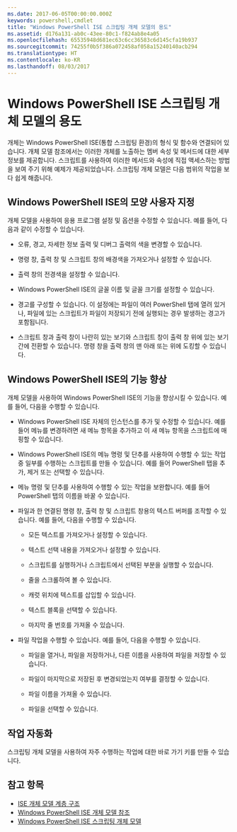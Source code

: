 ```yaml
---
ms.date: 2017-06-05T00:00:00.000Z
keywords: powershell,cmdlet
title: "Windows PowerShell ISE 스크립팅 개체 모델의 용도"
ms.assetid: d176a131-ab0c-43ee-80c1-f824ab8e4a05
ms.openlocfilehash: 65535948d681ec63c6cc36583c6d145cfa19b937
ms.sourcegitcommit: 74255f0b5f386a072458af058a15240140acb294
ms.translationtype: HT
ms.contentlocale: ko-KR
ms.lasthandoff: 08/03/2017
---
```

# <a name="purpose-of-the-windows-powershell-ise-scripting-object-model"></a>Windows PowerShell ISE 스크립팅 개체 모델의 용도
  개체는 Windows PowerShell ISE(통합 스크립팅 환경)의 형식 및 함수와 연결되어 있습니다. 개체 모델 참조에서는 이러한 개체를 노출하는 멤버 속성 및 메서드에 대한 세부 정보를 제공합니다. 스크립트를 사용하여 이러한 메서드와 속성에 직접 액세스하는 방법을 보여 주기 위해 예제가 제공되었습니다. 스크립팅 개체 모델은 다음 범위의 작업을 보다 쉽게 해줍니다.

## <a name="customizing-the-appearance-of-windows-powershell-ise"></a>Windows PowerShell ISE의 모양 사용자 지정
 개체 모델을 사용하여 응용 프로그램 설정 및 옵션을 수정할 수 있습니다. 예를 들어, 다음과 같이 수정할 수 있습니다.

-   오류, 경고, 자세한 정보 출력 및 디버그 출력의 색을 변경할 수 있습니다.

-   명령 창, 출력 창 및 스크립트 창의 배경색을 가져오거나 설정할 수 있습니다.

-   출력 창의 전경색을 설정할 수 있습니다.

-   Windows PowerShell ISE의 글꼴 이름 및 글꼴 크기를 설정할 수 있습니다.

-   경고를 구성할 수 있습니다. 이 설정에는 파일이 여러 PowerShell 탭에 열려 있거나, 파일에 있는 스크립트가 파일이 저장되기 전에 실행되는 경우 발생하는 경고가 포함됩니다.

-   스크립트 창과 출력 창이 나란히 있는 보기와 스크립트 창이 출력 창 위에 있는 보기 간에 전환할 수 있습니다. 명령 창을 출력 창의 맨 아래 또는 위에 도킹할 수 있습니다.

## <a name="enhancing-the-functionality-of-windows-powershell-ise"></a>Windows PowerShell ISE의 기능 향상
 개체 모델을 사용하여 Windows PowerShell ISE의 기능을 향상시킬 수 있습니다. 예를 들어, 다음을 수행할 수 있습니다.

-   Windows PowerShell ISE 자체의 인스턴스를 추가 및 수정할 수 있습니다. 예를 들어 메뉴를 변경하려면 새 메뉴 항목을 추가하고 이 새 메뉴 항목을 스크립트에 매핑할 수 있습니다.

-   Windows PowerShell ISE의 메뉴 명령 및 단추를 사용하여 수행할 수 있는 작업 중 일부를 수행하는 스크립트를 만들 수 있습니다. 예를 들어 PowerShell 탭을 추가, 제거 또는 선택할 수 있습니다.

-   메뉴 명령 및 단추를 사용하여 수행할 수 있는 작업을 보완합니다. 예를 들어 PowerShell 탭의 이름을 바꿀 수 있습니다.

-   파일과 한 연결된 명령 창, 출력 창 및 스크립트 창용의 텍스트 버퍼를 조작할 수 있습니다. 예를 들어, 다음을 수행할 수 있습니다.

    -   모든 텍스트를 가져오거나 설정할 수 있습니다.

    -   텍스트 선택 내용을 가져오거나 설정할 수 있습니다.

    -   스크립트를 실행하거나 스크립트에서 선택된 부분을 실행할 수 있습니다.

    -   줄을 스크롤하여 볼 수 있습니다.

    -   캐럿 위치에 텍스트를 삽입할 수 있습니다.

    -   텍스트 블록을 선택할 수 있습니다.

    -   마지막 줄 번호를 가져올 수 있습니다.

-   파일 작업을 수행할 수 있습니다. 예를 들어, 다음을 수행할 수 있습니다.

    -   파일을 열거나, 파일을 저장하거나, 다른 이름을 사용하여 파일을 저장할 수 있습니다.

    -   파일이 마지막으로 저장된 후 변경되었는지 여부를 결정할 수 있습니다.

    -   파일 이름을 가져올 수 있습니다.

    -   파일을 선택할 수 있습니다.

## <a name="automating-tasks"></a>작업 자동화
 스크립팅 개체 모델을 사용하여 자주 수행하는 작업에 대한 바로 가기 키를 만들 수 있습니다.

## <a name="see-also"></a>참고 항목
- [ISE 개체 모델 계층 구조](The-ISE-Object-Model-Hierarchy.md) 
- [Windows PowerShell ISE 개체 모델 참조](Windows-PowerShell-ISE-Object-Model-Reference.md) 
- [Windows PowerShell ISE 스크립팅 개체 모델](The-Windows-PowerShell-ISE-Scripting-Object-Model.md)

  
